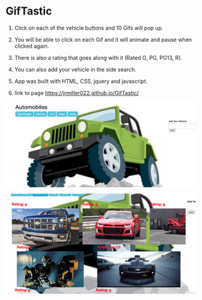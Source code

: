 # GifTastic

1. Click on each of the vehicle buttons and 10 Gifs will pop up.

2. You will be able to click on each Gif and it will animate and pause when clicked again.

3. There is also a rating that goes along with it (Rated G, PG, PG13, R).

4. You can also add your vehicle in the side search. 

5. App was built with HTML, CSS, jquery and javascript. 

6. link to page https://jrmiller022.github.io/GifTastic/

![alt text](/assets/images/screen-shot.png)

![alt text](/assets/images/cars.png)